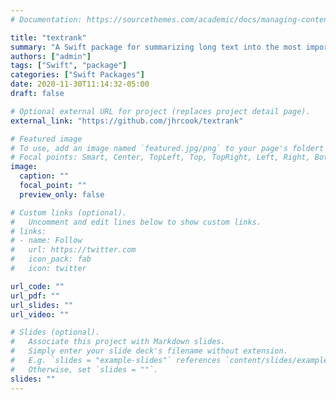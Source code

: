 ```yaml
---
# Documentation: https://sourcethemes.com/academic/docs/managing-content/

title: "textrank"
summary: "A Swift package for summarizing long text into the most important sentences or words."
authors: ["admin"]
tags: ["Swift", "package"]
categories: ["Swift Packages"]
date: 2020-11-30T11:14:32-05:00
draft: false

# Optional external URL for project (replaces project detail page).
external_link: "https://github.com/jhrcook/textrank"

# Featured image
# To use, add an image named `featured.jpg/png` to your page's foldert
# Focal points: Smart, Center, TopLeft, Top, TopRight, Left, Right, BottomLeft, Bottom, BottomRight.
image:
  caption: ""
  focal_point: ""
  preview_only: false

# Custom links (optional).
#   Uncomment and edit lines below to show custom links.
# links:
# - name: Follow
#   url: https://twitter.com
#   icon_pack: fab
#   icon: twitter

url_code: ""
url_pdf: ""
url_slides: ""
url_video: ""

# Slides (optional).
#   Associate this project with Markdown slides.
#   Simply enter your slide deck's filename without extension.
#   E.g. `slides = "example-slides"` references `content/slides/example-slides.md`.
#   Otherwise, set `slides = ""`.
slides: ""
---
```

